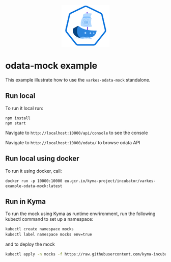 <p align="center">
 <img src="../../logos/logo.svg" width="150">
</p>

# odata-mock example

This example illustrate how to use the `varkes-odata-mock` standalone.

## Run local

To run it local run:
```
npm install
npm start
```

Navigate to `http://localhost:10000/api/console` to see the console

Navigate to `http://localhost:10000/odata/` to browse odata API

## Run local using docker

To run it using docker, call:
```
docker run -p 10000:10000 eu.gcr.io/kyma-project/incubator/varkes-example-odata-mock:latest
```

## Run in Kyma

To run the mock using Kyma as runtime envrironment, run the following kubectl command to set up a namespace:

```bash
kubectl create namespace mocks
kubectl label namespace mocks env=true
```

and to deploy the mock
```bash
kubectl apply -n mocks -f https://raw.githubusercontent.com/kyma-incubator/varkes/master/examples/odata-mock/deployment/deployment.yaml
```